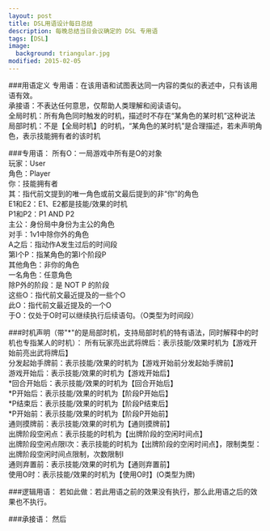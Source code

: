```yaml
---
layout: post
title: DSL用语设计每日总结
description: 每晚总结当日会议确定的 DSL 专用语
tags: [DSL]
image:
  background: triangular.jpg
modified: 2015-02-05
---
```


###用语定义
专用语：在该用语和试图表达同一内容的类似的表述中，只有该用语有效。  
承接语：不表达任何意思，仅帮助人类理解和阅读语句。  
全局时机：所有角色同时触发的时机，描述时不存在“某角色的某时机”这种说法  
局部时机：不是【全局时机】的时机，“某角色的某时机”是合理描述，若未声明角色，表示技能拥有者的该时机  

###专用语：
所有O：一局游戏中所有是O的对象  
玩家：User  
角色：Player  
你：技能拥有者  
其：指代前文提到的唯一角色或前文最后提到的非“你”的角色  
E1和E2：E1、E2都是技能/效果的时机  
P1和P2：P1 AND P2  
主公：身份局中身份为主公的角色  
对手：1v1中除你外的角色  
A之后：指动作A发生过后的时间段  
第I个P：指某角色的第I个阶段P  
其他角色：非你的角色  
一名角色：任意角色  
除P外的阶段：是 NOT P 的阶段  
这些O：指代前文最近提及的一些个O  
此O：指代前文最近提及的一个O  
于O：仅处于O时可以继续执行后续语句。（O类型为时间段）

###时机声明（带"*"的是局部时机，支持局部时机的特有语法，同时解释中的时机也专指某人的时机）：
所有玩家亮出武将牌后：表示技能/效果时机为【游戏开始前亮出武将牌后】  
分发起始手牌前：表示技能/效果的时机为【游戏开始前分发起始手牌前】  
游戏开始后：表示技能/效果的时机为【游戏开始后】  
*回合开始后：表示技能/效果的时机为【回合开始后】  
*P开始后：表示技能/效果的时机为【阶段P开始后】  
*P结束后：表示技能/效果的时机为【阶段P结束后】  
*P开始前：表示技能/效果的时机为【阶段P开始前】  
通则摸牌前：表示技能/效果的时机为【通则摸牌前】  
出牌阶段空闲点：表示技能的时机为【出牌阶段的空闲时间点】  
出牌阶段空闲点限I次：表示技能的时机为【出牌阶段的空闲时间点】，限制类型：出牌阶段空闲时间点限制，次数限制I  
通则弃置前：表示技能/效果的时机为【通则弃置前】  
使用O时：表示技能/效果的时机为【使用O时】(O类型为牌)  

###逻辑用语：
若如此做：若此用语之前的效果没有执行，那么此用语之后的效果也不执行。  

###承接语：
然后  
